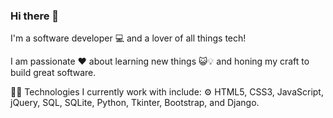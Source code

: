 ### Hi there 👋

I'm a software developer :computer: and a lover of all things tech! 

I am passionate :heart: about learning new things :smiley_cat::bulb: and honing my craft to build great software.

:woman_technologist: Technologies I currently work with include: :gear: HTML5, CSS3, JavaScript, jQuery, SQL, SQLite, Python, Tkinter, Bootstrap, and Django.


<!--
**lytburton/lytburton** is a ✨ _special_ ✨ repository because its `README.md` (this file) appears on your GitHub profile.

Here are some ideas to get you started:

- 🔭 I’m currently working on ...
- 🌱 I’m currently learning ...
- 👯 I’m looking to collaborate on ...
- 🤔 I’m looking for help with ...
- 💬 Ask me about ...
- 📫 How to reach me: ...
- 😄 Pronouns: ...
- ⚡ Fun fact: ...
-->
